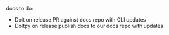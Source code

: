 docs to do:
- Dolt on release PR against docs repo with CLI updates
- Doltpy on release publish docs to our docs repo with updates

